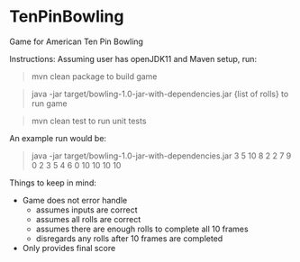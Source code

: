 # TenPinBowling
Game for American Ten Pin Bowling

Instructions:
Assuming user has openJDK11 and Maven setup, run:

> mvn clean package
to build game

> java -jar target/bowling-1.0-jar-with-dependencies.jar {list of rolls}
to run game

> mvn clean test
to run unit tests

An example run would be:
> java -jar target/bowling-1.0-jar-with-dependencies.jar 3 5 10 8 2 2 7 9 0 2 3 5 4 6 0 10 10 10 10


Things to keep in mind:
- Game does not error handle
    - assumes inputs are correct
    - assumes all rolls are correct
    - assumes there are enough rolls to complete all 10 frames
    - disregards any rolls after 10 frames are completed
- Only provides final score